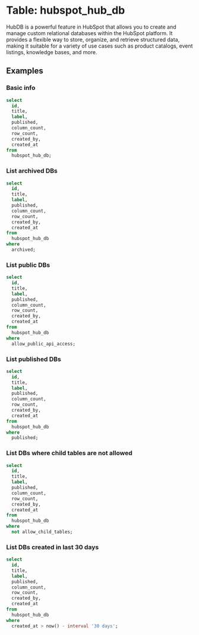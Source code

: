 # Table: hubspot_hub_db

HubDB is a powerful feature in HubSpot that allows you to create and manage custom relational databases within the HubSpot platform. It provides a flexible way to store, organize, and retrieve structured data, making it suitable for a variety of use cases such as product catalogs, event listings, knowledge bases, and more.

## Examples

### Basic info

```sql
select
  id,
  title,
  label,
  published,
  column_count,
  row_count,
  created_by,
  created_at
from
  hubspot_hub_db;
```

### List archived DBs

```sql
select
  id,
  title,
  label,
  published,
  column_count,
  row_count,
  created_by,
  created_at
from
  hubspot_hub_db
where
  archived;
```

### List public DBs

```sql
select
  id,
  title,
  label,
  published,
  column_count,
  row_count,
  created_by,
  created_at
from
  hubspot_hub_db
where
  allow_public_api_access;
```

### List published DBs

```sql
select
  id,
  title,
  label,
  published,
  column_count,
  row_count,
  created_by,
  created_at
from
  hubspot_hub_db
where
  published;
```

### List DBs where child tables are not allowed

```sql
select
  id,
  title,
  label,
  published,
  column_count,
  row_count,
  created_by,
  created_at
from
  hubspot_hub_db
where
  not allow_child_tables;
```

### List DBs created in last 30 days

```sql
select
  id,
  title,
  label,
  published,
  column_count,
  row_count,
  created_by,
  created_at
from
  hubspot_hub_db
where
  created_at > now() - interval '30 days';
```